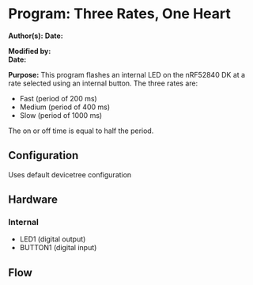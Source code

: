 # Program: Three Rates, One Heart
**Author(s):**
**Date:**

**Modified by:**  
**Date:**

**Purpose:** This program flashes an internal LED on the nRF52840 DK at a rate selected using an internal button. The three rates are:

* Fast (period of 200 ms)
* Medium (period of 400 ms)
* Slow (period of 1000 ms)

The on or off time is equal to half the period.

## Configuration
Uses default devicetree configuration

## Hardware
### Internal
* LED1 (digital output)
* BUTTON1 (digital input)

## Flow
